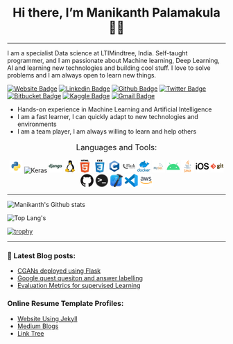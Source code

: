 <h1 align="center">Hi there, I’m Manikanth Palamakula 👨‍💻</h1>
<hr class="dashed">
<p>
I am a specialist Data science at LTIMindtree, India. Self-taught programmer, and I am passionate about Machine learning, Deep Learning, AI and learning new technologies and building cool stuff.
I love to solve problems and I am always open to learn new things.
</p>


[![Website Badge](https://img.shields.io/badge/website-000000?style=for-the-badge&logo=About.me&logoColor=white)](https://manikanthp.github.io/)
[![Linkedin Badge](https://img.shields.io/badge/-manikanthp-blue?style=flat-square&logo=Linkedin&logoColor=white&link=/https://www.linkedin.com/in/surya-teja-tadaka-36ba8814a/)](https://www.linkedin.com/in/manikanth123/)
[![Github Badge](https://img.shields.io/badge/-Github-blue?style=flat-square&logo=Github&logoColor=white&link=/https://github.com/manikanthp)](https://github.com/manikanthp)
[![Twitter Badge](https://img.shields.io/badge/-Twitter-blue?style=flat-square&logo=Twitter&logoColor=white&link=/https://twitter.com/manikanthgoud3)](https://twitter.com/manikanthgoud3)
[![Bitbucket Badge](https://img.shields.io/badge/-Bitbucket-blue?style=flat-square&logo=Bitbucket&logoColor=white&link=/https://bitbucket.org/manikanthp/)](https://bitbucket.org/manikanthp/)
[![Kaggle Badge](https://img.shields.io/badge/-kaggle-c14438?style=flat-square&logo=Kaggle&logoColor=white&link=https://www.kaggle.com/manikanthgoud)](https://www.kaggle.com/manikanthgoud)
[![Gmail Badge](https://img.shields.io/badge/-manikanthgoud123@gmail.com-c14438?style=flat-square&logo=Gmail&logoColor=white&link=mailto:manikanthgoud123@gmail.com)](mailto:manikanthgoud123@gmail.com)

- Hands-on experience in Machine Learning and Artificial Intelligence
- I am a fast learner, I can quickly adapt to new technologies and environments
- I am a team player, I am always willing to learn and help others

<p align="center" style="font-size:18px">Languages and Tools:</p>
<p align="center">
<img alt="python" height="30" src="https://raw.githubusercontent.com/github/explore/80688e429a7d4ef2fca1e82350fe8e3517d3494d/topics/python/python.png">
<img alt="Keras" height="30" src="https://upload.wikimedia.org/wikipedia/commons/c/c9/Keras_Logo.jpg?20160918183624">
<img alt="django" height="30" src="https://raw.githubusercontent.com/github/explore/80688e429a7d4ef2fca1e82350fe8e3517d3494d/topics/django/django.png">
<img alt="linux" height="30" src="https://raw.githubusercontent.com/github/explore/80688e429a7d4ef2fca1e82350fe8e3517d3494d/topics/linux/linux.png">
<img alt="html" height="30" src="https://raw.githubusercontent.com/github/explore/80688e429a7d4ef2fca1e82350fe8e3517d3494d/topics/html/html.png">
<img alt="css" height="30" src="https://raw.githubusercontent.com/github/explore/80688e429a7d4ef2fca1e82350fe8e3517d3494d/topics/css/css.png">
<img alt="c" height="30" src="https://raw.githubusercontent.com/github/explore/80688e429a7d4ef2fca1e82350fe8e3517d3494d/topics/c/c.png">
<img alt="flask" height="30" src="https://raw.githubusercontent.com/github/explore/80688e429a7d4ef2fca1e82350fe8e3517d3494d/topics/flask/flask.png">
<img alt="docker" height="30" src="https://raw.githubusercontent.com/github/explore/80688e429a7d4ef2fca1e82350fe8e3517d3494d/topics/docker/docker.png">
<img alt="mysql" height="30" src="https://raw.githubusercontent.com/github/explore/80688e429a7d4ef2fca1e82350fe8e3517d3494d/topics/mysql/mysql.png">
<img alt="android" height="30" src="https://raw.githubusercontent.com/github/explore/80688e429a7d4ef2fca1e82350fe8e3517d3494d/topics/android/android.png" />
<img alt="Java" height="30" src="https://raw.githubusercontent.com/github/explore/80688e429a7d4ef2fca1e82350fe8e3517d3494d/topics/java/java.png" />
<img alt="iOS" height="30" src="https://raw.githubusercontent.com/github/explore/80688e429a7d4ef2fca1e82350fe8e3517d3494d/topics/ios/ios.png" />
<img alt="Git" height="30" src="https://raw.githubusercontent.com/github/explore/80688e429a7d4ef2fca1e82350fe8e3517d3494d/topics/git/git.png" />
<img alt="GitHub" height="30" src="https://raw.githubusercontent.com/github/explore/78df643247d429f6cc873026c0622819ad797942/topics/github/github.png" />
<img alt="Terminal" height="30" src="https://raw.githubusercontent.com/github/explore/80688e429a7d4ef2fca1e82350fe8e3517d3494d/topics/terminal/terminal.png" />
<img alt="XCode" height="30" src="https://raw.githubusercontent.com/github/explore/80688e429a7d4ef2fca1e82350fe8e3517d3494d/topics/xcode/xcode.png" />
<img alt="Visual Studio Code" height="30" src="https://raw.githubusercontent.com/github/explore/80688e429a7d4ef2fca1e82350fe8e3517d3494d/topics/visual-studio-code/visual-studio-code.png" />
<img alt="AWS" height="30" src="https://raw.githubusercontent.com/github/explore/80688e429a7d4ef2fca1e82350fe8e3517d3494d/topics/aws/aws.png" />
</p>
<hr class="dashed">

![Manikanth's Github stats](https://github-readme-stats.vercel.app/api?username=manikanthp&show_icons=true&theme=radical)

![Top Lang's](https://github-readme-stats.vercel.app/api/top-langs/?username=manikanthp&layout=compact&theme=radical)

[![trophy](https://github-profile-trophy.vercel.app/?username=manikanthp&theme=monokai&margin-w=15&margin-h=15&&no-frame=true&row=1)](https://github.com/manikanthp/github-profile-trophy)
<hr class="dashed">

### 📕 Latest Blog posts:
<!-- BLOG-POST-LIST:START -->
- [CGANs deployed using Flask](https://medium.datadriveninvestor.com/pix2pix-image-to-image-translation-with-a-conditional-gan-428878c40d3)
- [Google quest quesiton and answer labelling](https://manikanthgoud123.medium.com/google-quest-q-a-labeling-kaggle-competition-d205bea1e026)
- [Evaluation Metrics for supervised Learning](https://manikanthgoud123.medium.com/evaluation-metrics-for-supervised-learning-3f2c756666af)
<!-- BLOG-POST-LIST:END -->


### Online Resume Template Profiles:
<!-- RESUMES-LIST:START -->
- [Website Using Jekyll](https://manikanthp.github.io/)
- [Medium Blogs](https://manikanthgoud123.medium.com/)
- [Link Tree](https://linktr.ee/manikanthp)
